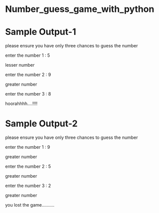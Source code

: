 # Number_guess_game_with_python

# Sample Output-1

please ensure you have only three chances to guess the number

enter the number 1 : 5

lesser number

enter the number 2 : 9

greater number

enter the number 3 : 8

hoorahhhh....!!!!

# Sample Output-2

please ensure you have only three chances to guess the number

enter the number 1 : 9

greater number

enter the number 2 : 5

greater number

enter the number 3 : 2

greater number

you lost the game.......... 
